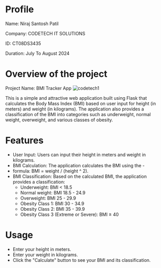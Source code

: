 
# Profile

Name: Niraj Santosh Patil 
 
Company: CODETECH IT SOLUTIONS

ID: CT08DS3435

Duration: July To August 2024

# Overview of the project
Project Name: BMI Tracker App
![codetech1](https://github.com/user-attachments/assets/011a722f-4c8f-4fd4-968f-37ccce480253)

This is a simple and attractive web application built using Flask that calculates the Body Mass Index (BMI) based on user input for height (in meters) and weight (in kilograms). The application also provides a classification of the BMI into categories such as underweight, normal weight, overweight, and various classes of obesity.

# Features 

- User Input: Users can input their height in meters and weight in kilograms.
- BMI Calculation: The application calculates the BMI using the -
- formula: BMI = weight / (height ^ 2).
- BMI Classification: Based on the calculated BMI, the application provides a classification:
    - Underweight: BMI < 18.5
    - Normal weight: BMI 18.5 - 24.9
    - Overweight: BMI 25 - 29.9
    - Obesity Class 1: BMI 30 - 34.9
    - Obesity Class 2: BMI 35 - 39.9
    - Obesity Class 3 (Extreme or Severe): BMI ≥ 40

# Usage
- Enter your height in meters.
- Enter your weight in kilograms.
- Click the "Calculate" button to see your BMI and its classification.
